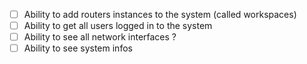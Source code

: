 
- [ ] Ability to add routers instances to the system (called workspaces)
- [ ] Ability to get all users logged in to the system
- [ ] Ability to see all network interfaces ?
- [ ] Ability to see system infos
